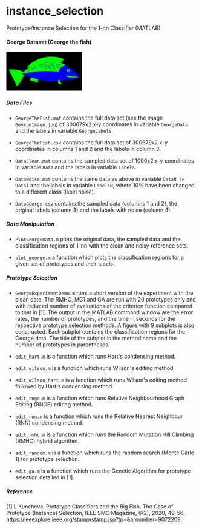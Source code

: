 # instance_selection
Prototype/Instance Selection for the 1-nn Classifier (MATLAB)

#### George Dataset (George the fish)
<img src="https://github.com/LucyKuncheva/instance_selection/blob/master/GeorgeImage.jpg" width="200"/>

##### Data Files

 * `GeorgeTheFish.mat` contains the full data set (see the image `GeorgeImage.jpg`) of 300679x2 x-y coordinates in variable `GeorgeData` and the labels in variable `GeorgeLabels`. 

 * `GeorgeTheFish.csv` contains the full data set of 300679x2 x-y coordinates in columns 1 and 2 and the labels in column 3. 

 * `DataClean.mat` contains the sampled data set of 1000x2 x-y coordinates in variable `Data` and the labels in variable `Labels`. 

 * `DataNoise.mat` contains the same data as above in variable `DataN (= Data)` and the labels in variable `LabelsN`, where 10% have been changed to a different class (label noise).

 * `DataGeorge.csv` contains the sampled data (columns 1 and 2), the original labels (column 3) and the labels with noise (column 4).


##### Data Manipulation
 * `PlotGeorgeData.m` plots the original data, the sampled data and the classification regions of 1-nn with the clean and noisy reference sets.

 * `plot_george.m` a function which plots the classification regions for a given set of prototypes and their labels


##### Prototype Selection
 * `GeorgeExperimentDemo.m` runs a short version of the experiment with the clean data. The RMHC, MC1 and GA are run with 20 prototypes only and with reduced number of evaluations of the criterion function compared to that in [1]. The output in the MATLAB command window are the error rates, the number of prototypes, and the time in seconds for the respective prototype selection methods. A figure with 9 subplots is also constructed. Each subplot contains the classification regions for the George data. The title of the subplot is the method name and the number of prototypes in parentheses.

 * `edit_hart.m` is a function which runs Hart's condensing method.

 * `edit_wilson.m` is a function which runs Wilson's editing method.

 * `edit_wilson_hart.m` is a function which runs Wilson's editing method followed by Hart's condensing method.

 * `edit_rnge.m` is a function which runs Relative Neighbourhood Graph Editing (RNGE) editing method.
 
 * `edit_rnn.m` is a function which runs the Relative Nearest Neighbour (RNN) condensing method.

 * `edit_rmhc.m` is a function which runs the Random Mutation Hill Climbing (RMHC) hybrid algorithm.

 * `edit_random.m` is a function which runs the random search (Monte Carlo 1) for prototype selection.

 * `edit_ga.m` is a function which runs the Genetic Algorithm  for prototype selection detailed in [1].


##### Reference
[1] L Kuncheva. Prototype Classifiers and the Big Fish. The Case of Prototype (Instance) Selection, IEEE SMC Magazine, 6(2), 2020, 49-56. 
https://ieeexplore.ieee.org/stamp/stamp.jsp?tp=&arnumber=9072209

